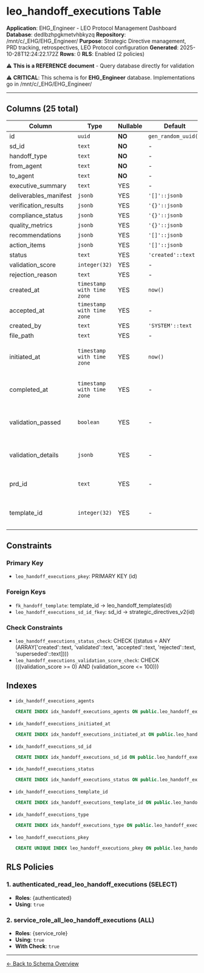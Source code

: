 # leo_handoff_executions Table

**Application**: EHG_Engineer - LEO Protocol Management Dashboard
**Database**: dedlbzhpgkmetvhbkyzq
**Repository**: /mnt/c/_EHG/EHG_Engineer/
**Purpose**: Strategic Directive management, PRD tracking, retrospectives, LEO Protocol configuration
**Generated**: 2025-10-28T12:24:22.172Z
**Rows**: 0
**RLS**: Enabled (2 policies)

⚠️ **This is a REFERENCE document** - Query database directly for validation

⚠️ **CRITICAL**: This schema is for **EHG_Engineer** database. Implementations go in /mnt/c/_EHG/EHG_Engineer/

---

## Columns (25 total)

| Column | Type | Nullable | Default | Description |
|--------|------|----------|---------|-------------|
| id | `uuid` | **NO** | `gen_random_uuid()` | - |
| sd_id | `text` | **NO** | - | - |
| handoff_type | `text` | **NO** | - | - |
| from_agent | `text` | **NO** | - | - |
| to_agent | `text` | **NO** | - | - |
| executive_summary | `text` | YES | - | - |
| deliverables_manifest | `jsonb` | YES | `'[]'::jsonb` | - |
| verification_results | `jsonb` | YES | `'{}'::jsonb` | - |
| compliance_status | `jsonb` | YES | `'{}'::jsonb` | - |
| quality_metrics | `jsonb` | YES | `'{}'::jsonb` | - |
| recommendations | `jsonb` | YES | `'[]'::jsonb` | - |
| action_items | `jsonb` | YES | `'[]'::jsonb` | - |
| status | `text` | YES | `'created'::text` | - |
| validation_score | `integer(32)` | YES | - | - |
| rejection_reason | `text` | YES | - | - |
| created_at | `timestamp with time zone` | YES | `now()` | - |
| accepted_at | `timestamp with time zone` | YES | - | - |
| created_by | `text` | YES | `'SYSTEM'::text` | - |
| file_path | `text` | YES | - | - |
| initiated_at | `timestamp with time zone` | YES | `now()` | Timestamp when handoff execution was initiated (default: NOW()) |
| completed_at | `timestamp with time zone` | YES | - | Timestamp when handoff execution completed (success, failure, or rejection) |
| validation_passed | `boolean` | YES | - | Boolean flag indicating if validation passed (true) or failed (false) |
| validation_details | `jsonb` | YES | - | JSONB field storing structured validation results and verification data |
| prd_id | `text` | YES | - | Reference to PRD ID for PLAN-to-EXEC handoffs |
| template_id | `integer(32)` | YES | - | Foreign key to leo_handoff_templates table (INTEGER) for audit trail |

## Constraints

### Primary Key
- `leo_handoff_executions_pkey`: PRIMARY KEY (id)

### Foreign Keys
- `fk_handoff_template`: template_id → leo_handoff_templates(id)
- `leo_handoff_executions_sd_id_fkey`: sd_id → strategic_directives_v2(id)

### Check Constraints
- `leo_handoff_executions_status_check`: CHECK ((status = ANY (ARRAY['created'::text, 'validated'::text, 'accepted'::text, 'rejected'::text, 'superseded'::text])))
- `leo_handoff_executions_validation_score_check`: CHECK (((validation_score >= 0) AND (validation_score <= 100)))

## Indexes

- `idx_handoff_executions_agents`
  ```sql
  CREATE INDEX idx_handoff_executions_agents ON public.leo_handoff_executions USING btree (from_agent, to_agent)
  ```
- `idx_handoff_executions_initiated_at`
  ```sql
  CREATE INDEX idx_handoff_executions_initiated_at ON public.leo_handoff_executions USING btree (initiated_at DESC)
  ```
- `idx_handoff_executions_sd_id`
  ```sql
  CREATE INDEX idx_handoff_executions_sd_id ON public.leo_handoff_executions USING btree (sd_id)
  ```
- `idx_handoff_executions_status`
  ```sql
  CREATE INDEX idx_handoff_executions_status ON public.leo_handoff_executions USING btree (status)
  ```
- `idx_handoff_executions_template_id`
  ```sql
  CREATE INDEX idx_handoff_executions_template_id ON public.leo_handoff_executions USING btree (template_id)
  ```
- `idx_handoff_executions_type`
  ```sql
  CREATE INDEX idx_handoff_executions_type ON public.leo_handoff_executions USING btree (handoff_type)
  ```
- `leo_handoff_executions_pkey`
  ```sql
  CREATE UNIQUE INDEX leo_handoff_executions_pkey ON public.leo_handoff_executions USING btree (id)
  ```

## RLS Policies

### 1. authenticated_read_leo_handoff_executions (SELECT)

- **Roles**: {authenticated}
- **Using**: `true`

### 2. service_role_all_leo_handoff_executions (ALL)

- **Roles**: {service_role}
- **Using**: `true`
- **With Check**: `true`

---

[← Back to Schema Overview](../database-schema-overview.md)
